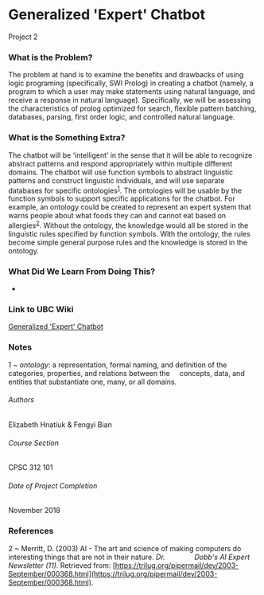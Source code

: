 # Generalized 'Expert' Chatbot
Project 2 

### What is the Problem?
The problem at hand is to examine the benefits and drawbacks of using logic programing (specifically, SWI Prolog) in creating a chatbot (namely, a program to which a user may make statements using natural language, and receive a response in natural language). Specifically,  we will be assessing the characteristics of prolog optimized for search, flexible pattern batching, databases, parsing, first order logic, and controlled natural language.

### What is the Something Extra?
The chatbot will be ‘intelligent’ in the sense that it will be able to recognize abstract patterns and respond appropriately within multiple different domains. The chatbot will use function symbols to abstract linguistic patterns and construct linguistic individuals, and will use separate databases for specific ontologies<sup>[1](#Notes)</sup>. The ontologies will be usable by the function symbols to support specific applications for the chatbot. For example, an ontology could be created to represent an expert system that warns people about what foods they can and cannot eat based on allergies<sup>[2](#References)</sup>.  Without the ontology, the knowledge would all be stored in the linguistic rules specified by function symbols. With the ontology, the rules become simple general purpose rules and the knowledge is stored in the ontology.

### What Did We Learn From Doing This?
-

### Link to UBC Wiki
[Generalized 'Expert' Chatbot](https://wiki.ubc.ca/Generalized_%27Expert%27_Chatbot_CPSC312)

### Notes
1 ~ *ontology*:  a representation, formal naming, and definition of the categories, properties, and relations between the &nbsp; &nbsp; concepts, data, and entities that substantiate one, many, or all domains.

###### Authors
Elizabeth Hnatiuk & Fengyi Bian

###### Course Section
CPSC 312 101

###### Date of Project Completion
November 2018

### References
2 ~ Merritt, D. (2003) AI - The art and science of making computers do interesting things that are not in their nature. *Dr.* &nbsp; &nbsp; &nbsp; &nbsp; &nbsp; &nbsp; &nbsp; *Dobb's AI Expert Newsletter (11)*. Retrieved from: [https://trilug.org/pipermail/dev/2003-September/000368.html](https://trilug.org/pipermail/dev/2003-September/000368.html).
